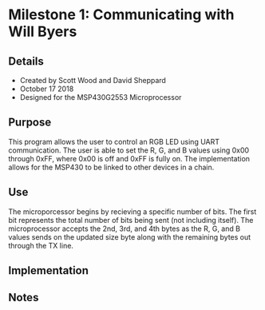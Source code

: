 # Milestone 1: Communicating with Will Byers
## Details
- Created by Scott Wood and David Sheppard
- October 17 2018
- Designed for the MSP430G2553 Microprocessor
## Purpose
This program allows the user to control an RGB LED using UART communication. The user is able to set the R, G, and B values using 0x00 through 0xFF, where 0x00 is off and 0xFF is fully on. The implementation allows for the MSP430 to be linked to other devices in a chain.
## Use
The microporcessor begins by recieving a specific number of bits. The first bit represents the total number of bits being sent (not including itself). The microprocessor accepts the 2nd, 3rd, and 4th bytes as the R, G, and B values sends on the updated size byte along with the remaining bytes out through the TX line.
## Implementation
## Notes
